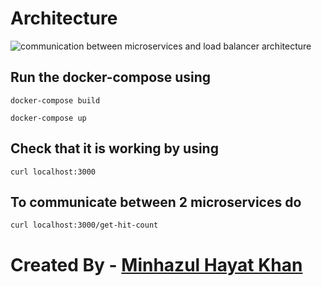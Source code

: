 # Architecture
![communication between microservices and load balancer architecture](https://raw.githubusercontent.com/minhaz1217/devops-notes/master/16.%20docker%20compose%20communicating%20microservice/image/loadbalancer%20and%20microservice%20communication.png)

## Run the docker-compose using
`docker-compose build`

`docker-compose up`

## Check that it is working by using
`curl localhost:3000`

## To communicate between 2 microservices do
`curl localhost:3000/get-hit-count`


#
# Created By - [Minhazul Hayat Khan](https://github.com/minhaz1217)
